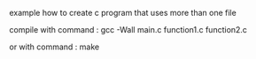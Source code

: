 example how to create c program that uses more than one file

compile with command :
 gcc -Wall main.c function1.c function2.c

or with command :
 make

